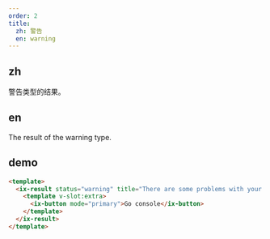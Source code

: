 ```yaml
---
order: 2
title:
  zh: 警告
  en: warning
---
```


## zh

警告类型的结果。

## en

The result of the warning type.

## demo

```html
<template>
  <ix-result status="warning" title="There are some problems with your operation.">
    <template v-slot:extra>
      <ix-button mode="primary">Go console</ix-button>
    </template>
  </ix-result>
</template>
```
